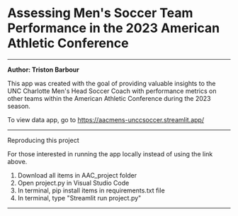 # Assessing Men's Soccer Team Performance in the 2023 American Athletic Conference
---
**Author: Triston Barbour**

This app was created with the goal of providing valuable insights to the UNC Charlotte Men's Head Soccer Coach with performance metrics on other teams within the American Athletic Conference during the 2023 season.

To view data app, go to https://aacmens-unccsoccer.streamlit.app/ 

---
Reproducing this project

For those interested in running the app locally instead of using the link above.

1. Download all items in AAC_project folder
2. Open project.py in Visual Studio Code
3. In terminal, pip install items in requirements.txt file
4. In terminal, type "Streamlit run project.py"

---
